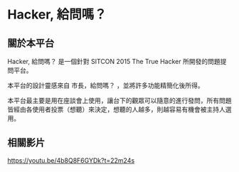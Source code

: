 # Hacker, 給問嗎？


關於本平台
----
Hacker, 給問嗎？ 是一個針對 SITCON 2015 The True Hacker 所開發的問題提問平台。

本平台的設計靈感來自 市長，給問嗎？ ，並將許多功能精簡化後所得。

本平台最主要是用在座談會上使用，讓台下的觀眾可以隨意的進行發問，所有問題皆經由各使用者投票（想聽）來決定，想聽的人越多，則越容易有機會被主持人選用。

相關影片
----
https://youtu.be/4b8Q8F6GYDk?t=22m24s 
